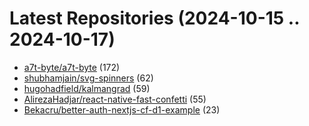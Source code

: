 # Latest Repositories (2024-10-15 .. 2024-10-17)

- [a7t-byte/a7t-byte](https://github.com/a7t-byte/a7t-byte) (172)
- [shubhamjain/svg-spinners](https://github.com/shubhamjain/svg-spinners) (62)
- [hugohadfield/kalmangrad](https://github.com/hugohadfield/kalmangrad) (59)
- [AlirezaHadjar/react-native-fast-confetti](https://github.com/AlirezaHadjar/react-native-fast-confetti) (55)
- [Bekacru/better-auth-nextjs-cf-d1-example](https://github.com/Bekacru/better-auth-nextjs-cf-d1-example) (23)
